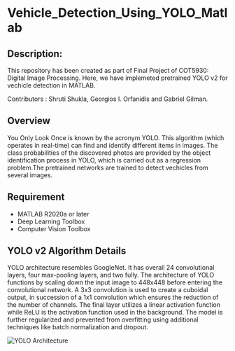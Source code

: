 # Vehicle_Detection_Using_YOLO_Matlab


## Description:
  This repository has been created as part of Final Project of COT5930: Digital Image Processing.
  Here, we have implemeted pretrained YOLO v2 for vechicle detection in MATLAB. 
  
  Contributors : Shruti Shukla, Georgios I. Orfanidis and Gabriel Gilman.
  
 ## Overview
  You Only Look Once is known by the acronym YOLO. This algorithm (which operates in real-time) can find and identify different items in images. The class probabilities of the discovered photos are provided by the object identification process in YOLO, which is carried out as a regression problem.The pretrained networks are trained to detect vechicles from several images. 
  
## Requirement
   + MATLAB R2020a or later
   + Deep Learning Toolbox
   + Computer Vision Toolbox

## YOLO v2 Algorithm Details
YOLO architecture resembles GoogleNet. It has overall 24 convolutional layers, four max-pooling layers, and two fully.
The architecture of YOLO functions by scaling down the input image to 448x448 before entering the convolutional network. A 3x3 convolution is used to create a cuboidal output, in succession of a 1x1 convolution which ensures the reduction of the number of channels. The final layer utilizes a linear activation function while ReLU is the activation function used in the background.
The model is further regularized and prevented from overfitting using additional techniques like batch normalization and dropout.

![YOLO Architecture](/shrutishuklas/Vehicle_Detection_Using_YOLO_Matlab/tree/main/Supporting_Images/YOLO_Architecture.png?raw=true)
